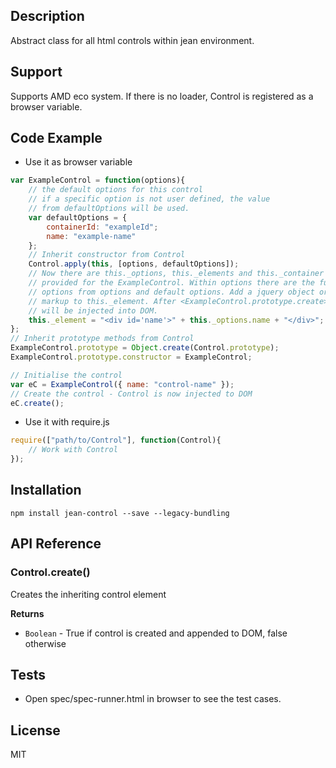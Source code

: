 ## Description

Abstract class for all html controls within jean environment. 

## Support
Supports AMD eco system. If there is no loader, Control is registered as a browser variable.

## Code Example
- Use it as browser variable
```js
var ExampleControl = function(options){
    // the default options for this control
    // if a specific option is not user defined, the value
    // from defaultOptions will be used.
    var defaultOptions = {
        containerId: "exampleId";
        name: "example-name"
    };
    // Inherit constructor from Control
    Control.apply(this, [options, defaultOptions]);
    // Now there are this._options, this._elements and this._container
    // provided for the ExampleControl. Within options there are the fused
    // options from options and default options. Add a jquery object or plain html
    // markup to this._element. After <ExampleControl.prototype.create> is called, the markup/jquery object
    // will be injected into DOM.
    this._element = "<div id='name'>" + this._options.name + "</div>";
};
// Inherit prototype methods from Control
ExampleControl.prototype = Object.create(Control.prototype);
ExampleControl.prototype.constructor = ExampleControl;

// Initialise the control
var eC = ExampleControl({ name: "control-name" });
// Create the control - Control is now injected to DOM
eC.create();
```
- Use it with require.js
```js
require(["path/to/Control"], function(Control){
    // Work with Control
});
```

## Installation

`npm install jean-control --save --legacy-bundling`

## API Reference

### Control.create() 

Creates the inheriting control element

**Returns**
- `Boolean` - True if control is created and appended to DOM, false otherwise

## Tests

- Open spec/spec-runner.html in browser to see the test cases.

## License

MIT